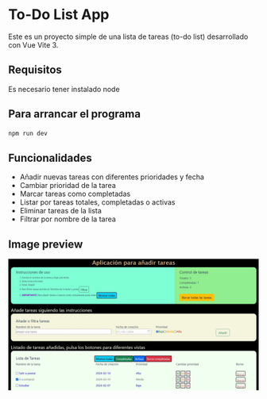 # To-Do List App
Este es un proyecto simple de una lista de tareas (to-do list) desarrollado con Vue Vite 3.

## Requisitos
Es necesario tener instalado node

## Para arrancar el programa
```sh
npm run dev
```

## Funcionalidades
- Añadir nuevas tareas con diferentes prioridades y fecha
- Cambiar prioridad de la tarea
- Marcar tareas como completadas
- Listar por tareas totales, completadas o  activas
- Eliminar tareas de la lista
- Filtrar por nombre de la tarea

## Image preview
![Preview](https://raw.githubusercontent.com/isromar/vue/main/to%20do%20list/preview.JPG)